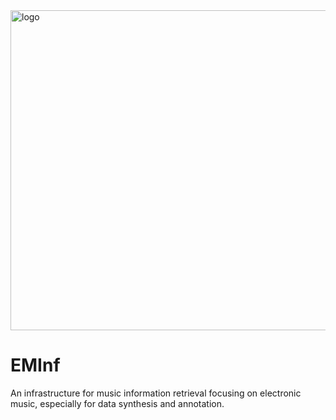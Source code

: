 <img src="https://github.com/Gariscat/EMInf/blob/main/logo.png" alt="logo" width="512"/>

# EMInf
An infrastructure for music information retrieval focusing on electronic music, especially for data synthesis and annotation.
